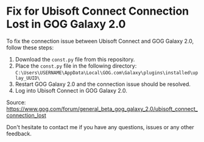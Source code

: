 # Fix for Ubisoft Connect Connection Lost in GOG Galaxy 2.0

To fix the connection issue between Ubisoft Connect and GOG Galaxy 2.0, follow these steps:

1. Download the `const.py` file from this repository.
2. Place the `const.py` file in the following directory: `C:\Users\USERNAME\AppData\Local\GOG.com\Galaxy\plugins\installed\uplay_UUID\`
3. Restart GOG Galaxy 2.0 and the connection issue should be resolved.
4. Log into Ubisoft Connect in GOG Galaxy 2.0.

Source: https://www.gog.com/forum/general_beta_gog_galaxy_2.0/ubisoft_connect_connection_lost

Don't hesitate to contact me if you have any questions, issues or any other feedback.